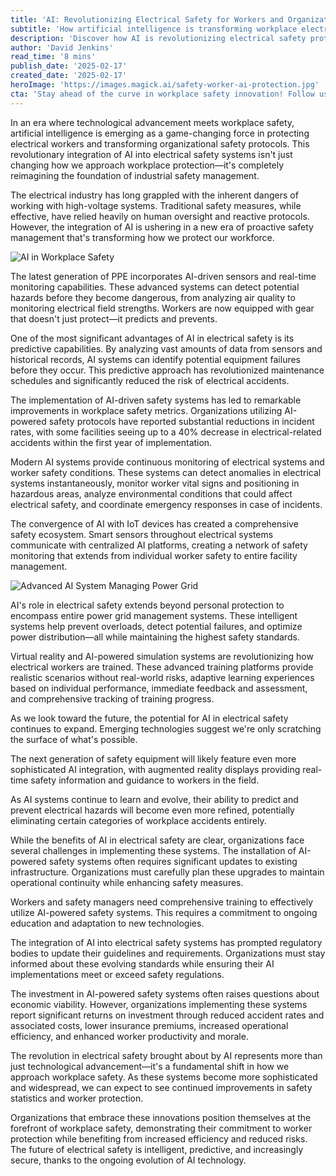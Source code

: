 ```yaml
---
title: 'AI: Revolutionizing Electrical Safety for Workers and Organizations'
subtitle: 'How artificial intelligence is transforming workplace electrical safety protocols'
description: 'Discover how AI is revolutionizing electrical safety protocols, from smart PPE and predictive maintenance to comprehensive safety ecosystems through AI and IoT integration. Learn about transformative impacts on workplace accident rates and organizational safety strategies.'
author: 'David Jenkins'
read_time: '8 mins'
publish_date: '2025-02-17'
created_date: '2025-02-17'
heroImage: 'https://images.magick.ai/safety-worker-ai-protection.jpg'
cta: 'Stay ahead of the curve in workplace safety innovation! Follow us on LinkedIn for the latest updates on AI-driven safety solutions and industry best practices that are reshaping the future of electrical safety.'
---
```


In an era where technological advancement meets workplace safety, artificial intelligence is emerging as a game-changing force in protecting electrical workers and transforming organizational safety protocols. This revolutionary integration of AI into electrical safety systems isn't just changing how we approach workplace protection—it's completely reimagining the foundation of industrial safety management.

The electrical industry has long grappled with the inherent dangers of working with high-voltage systems. Traditional safety measures, while effective, have relied heavily on human oversight and reactive protocols. However, the integration of AI is ushering in a new era of proactive safety management that's transforming how we protect our workforce.

![AI in Workplace Safety](https://i.magick.ai/PIXE/1739781934892_magick_img.webp)

The latest generation of PPE incorporates AI-driven sensors and real-time monitoring capabilities. These advanced systems can detect potential hazards before they become dangerous, from analyzing air quality to monitoring electrical field strengths. Workers are now equipped with gear that doesn't just protect—it predicts and prevents.

One of the most significant advantages of AI in electrical safety is its predictive capabilities. By analyzing vast amounts of data from sensors and historical records, AI systems can identify potential equipment failures before they occur. This predictive approach has revolutionized maintenance schedules and significantly reduced the risk of electrical accidents.

The implementation of AI-driven safety systems has led to remarkable improvements in workplace safety metrics. Organizations utilizing AI-powered safety protocols have reported substantial reductions in incident rates, with some facilities seeing up to a 40% decrease in electrical-related accidents within the first year of implementation.

Modern AI systems provide continuous monitoring of electrical systems and worker safety conditions. These systems can detect anomalies in electrical systems instantaneously, monitor worker vital signs and positioning in hazardous areas, analyze environmental conditions that could affect electrical safety, and coordinate emergency responses in case of incidents.

The convergence of AI with IoT devices has created a comprehensive safety ecosystem. Smart sensors throughout electrical systems communicate with centralized AI platforms, creating a network of safety monitoring that extends from individual worker safety to entire facility management.

![Advanced AI System Managing Power Grid](https://i.magick.ai/PIXE/1739781934895_magick_img.webp)

AI's role in electrical safety extends beyond personal protection to encompass entire power grid management systems. These intelligent systems help prevent overloads, detect potential failures, and optimize power distribution—all while maintaining the highest safety standards.

Virtual reality and AI-powered simulation systems are revolutionizing how electrical workers are trained. These advanced training platforms provide realistic scenarios without real-world risks, adaptive learning experiences based on individual performance, immediate feedback and assessment, and comprehensive tracking of training progress.

As we look toward the future, the potential for AI in electrical safety continues to expand. Emerging technologies suggest we're only scratching the surface of what's possible.

The next generation of safety equipment will likely feature even more sophisticated AI integration, with augmented reality displays providing real-time safety information and guidance to workers in the field.

As AI systems continue to learn and evolve, their ability to predict and prevent electrical hazards will become even more refined, potentially eliminating certain categories of workplace accidents entirely.

While the benefits of AI in electrical safety are clear, organizations face several challenges in implementing these systems. The installation of AI-powered safety systems often requires significant updates to existing infrastructure. Organizations must carefully plan these upgrades to maintain operational continuity while enhancing safety measures.

Workers and safety managers need comprehensive training to effectively utilize AI-powered safety systems. This requires a commitment to ongoing education and adaptation to new technologies.

The integration of AI into electrical safety systems has prompted regulatory bodies to update their guidelines and requirements. Organizations must stay informed about these evolving standards while ensuring their AI implementations meet or exceed safety regulations.

The investment in AI-powered safety systems often raises questions about economic viability. However, organizations implementing these systems report significant returns on investment through reduced accident rates and associated costs, lower insurance premiums, increased operational efficiency, and enhanced worker productivity and morale.

The revolution in electrical safety brought about by AI represents more than just technological advancement—it's a fundamental shift in how we approach workplace safety. As these systems become more sophisticated and widespread, we can expect to see continued improvements in safety statistics and worker protection.

Organizations that embrace these innovations position themselves at the forefront of workplace safety, demonstrating their commitment to worker protection while benefiting from increased efficiency and reduced risks. The future of electrical safety is intelligent, predictive, and increasingly secure, thanks to the ongoing evolution of AI technology.